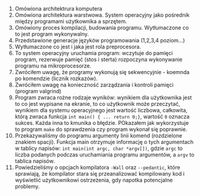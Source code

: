1. Omówiona architektrura komputera
2. Omówiona architektura warstwowa. System operacyjny jako pośrednik między programami użytkownika a sprzętem.
3. Omówiony proces kompilacji, budowania programu. Wytłumaczone co to jest program wykonywalny.
4. Przedstawione generacje języków programowania (1,2,3,4 poziom...)
5. Wytłumaczone co  jest i jaka jest rola preprocesora.
6. To system operacyjny uruchamia program: wczytuje do pamięci program, rezerwuje pamięć (stos i sterta) rozpoczyna wykonywanie programu na mikroprocesorze. 
7. Zwróciłem uwagę, że programy wykonują się sekwencyjnie - koemnda po komendzie (licznik rozkazów).
8. Zwróciłem uwagę na konieczność zarządzania i kontroli pamięci (program valgrind)
9. Program zwraca rożne rodzaje wyników: wynikiem dla użytkownika jest to co jest wypisane na ekranie, to co użytkownik może przeczytać, wynikiem dla systemu operacyjnego jest wartość liczbowa, całkowita, którą zwraca funkcja `int main() { ... return 0;}`, wartość `0` oznacza sukces. Każda inna to kmunika o błędzie. POkazałem jak wykorzystuje to program `make` do sprawdzenia czy program wykonał się poprawnie.
10. Przekazywaliśmy do programu argumenty linii komend (rozdzielone znakiem spacji). Funkcja main otrzymuje informację o tych argumentach w tablicy napisów: `int main(int argc, char *argv[])`, gdzie `argc` to liczba podanych podczas uruchamiania programu argumentów, a `argv` to tablica napisów.
11. Powiedzieliśmy o opcjach kompilatora `-Wall` oraz `--pedantic`, które sprawiają, że kompilator stara się przeanalizować kompilowany kod i wyświetlić użytkownikowi ostrzeżenia, gdy napotka potencjalne problemy.
 